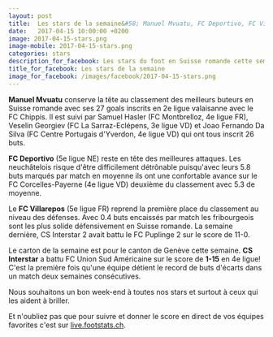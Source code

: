 ```yaml
---
layout: post
title:  Les stars de la semaine&#58; Manuel Mvuatu, FC Deportivo, FC Villarepos et CS Interstar
date:   2017-04-15 10:00:00 +0200
image: 2017-04-15-stars.png
image-mobile: 2017-04-15-stars.png
categories: stars
description_for_facebook: Les stars du foot en Suisse romande cette semaine&#58; Manuel Mvuatu, FC Deportivo, FC Villarepos et CS Interstar.
title_for_facebook: Les stars de la semaine
image_for_facebook: /images/facebook/2017-04-15-stars.png
---
```

__Manuel Mvuatu__ conserve la tête au classement des meilleurs buteurs en Suisse romande avec ses 27 goals inscrits en 2e ligue valaisanne avec le FC Chippis. Il est suivi par Samuel Hasler (FC Montbrelloz, 4e ligue FR), Veselin Georgiev (FC La Sarraz-Eclépens, 3e ligue VD) et Joao Fernando Da Silva (FC Centre Portugais d'Yverdon, 4e ligue VD) qui ont tous inscrit 26 buts.

__FC Deportivo__ (5e ligue NE) reste en tête des meilleures attaques. Les neuchâtelois risque d'être difficilement détrônable puisqu'avec leurs 5.8 buts marqués par match en moyenne ils ont une confortable avance sur le FC Corcelles-Payerne (4e ligue VD) deuxième du classement avec 5.3 de moyenne.

Le __FC Villarepos__ (5e ligue FR) reprend la première place du classement au niveau des défenses. Avec 0.4 buts encaissés par match les fribourgeois sont les plus solide défensivement en Suisse romande. La semaine dernière, CS Interstar 2 avait battu le FC Puplinge 2 sur le score de 11-0.

Le carton de la semaine est pour le canton de Genève cette semaine. __CS Interstar__ a battu FC Union Sud Américaine sur le score de __1-15__ en 4e ligue! C'est la première fois qu'une équipe détient le record de buts d'écarts dans un match deux semaines consécutives.

Nous souhaitons un bon week-end à toutes nos stars et surtout à ceux qui les aident à briller.

Et n'oubliez pas que pour suivre et donner le score en direct de vos équipes favorites c'est sur <a href='http://live.footstats.ch'>live.footstats.ch</a>.